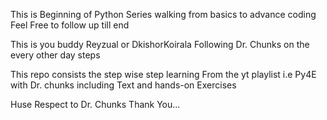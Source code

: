 This is Beginning of Python Series walking from basics to advance coding Feel Free to follow up till end

This is you buddy Reyzual or DkishorKoirala Following Dr. Chunks on the every other day steps 

This repo consists the step wise step learning From the yt playlist i.e Py4E with Dr. chunks
including Text and hands-on Exercises

Huse Respect to Dr. Chunks 
Thank You...
